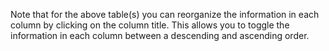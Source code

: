 &NewLine;

Note that for the above table(s) you can reorganize the information in each column by clicking on the column title. This allows you to toggle the information in each column between a descending and ascending order.